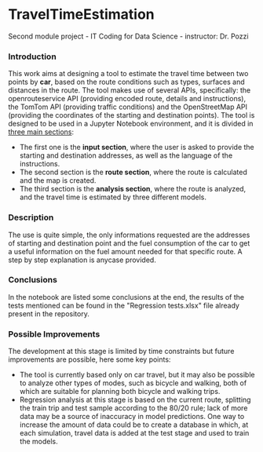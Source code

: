 # TravelTimeEstimation
Second module project - IT Coding for Data Science - instructor: Dr. Pozzi

### Introduction
This work aims at designing a tool to estimate the travel time between two points by **car**, based on the route conditions such as types, surfaces and distances in the route. The tool makes use of several APIs, specifically: the openrouteservice API (providing encoded route, details and instructions), the TomTom API (providing traffic conditions) and the OpenStreetMap API (providing the coordinates of the starting and destination points). The tool is designed to be used in a Jupyter Notebook environment, and it is divided in <u>three main sections</u>:
- The first one is the **input section**, where the user is asked to provide the starting and destination addresses, as well as the language of the instructions.
- The second section is the **route section**, where the route is calculated and the map is created.
- The third section is the **analysis section**, where the route is analyzed, and the travel time is estimated by three different models.

### Description
The use is quite simple, the only informations requested are the addresses of starting and destination point and the fuel consumption of the car to get a useful information on the fuel amount needed for that specific route. A step by step explanation is anycase provided.

### Conclusions
In the notebook are listed some conclusions at the end, the results of the tests mentioned can be found in the "Regression tests.xlsx" file already present in the repository.

### Possible Improvements
The development at this stage is limited by time constraints but future improvements are possible, here some key points:
- The tool is currently based only on car travel, but it may also be possible to analyze other types of modes, such as bicycle and walking, both of which are suitable for planning both bicycle and walking trips.
- Regression analysis at this stage is based on the current route, splitting the train trip and test sample according to the 80/20 rule; lack of more data may be a source of inaccuracy in model predictions. One way to increase the amount of data could be to create a database in which, at each simulation, travel data is added at the test stage and used to train the models.
